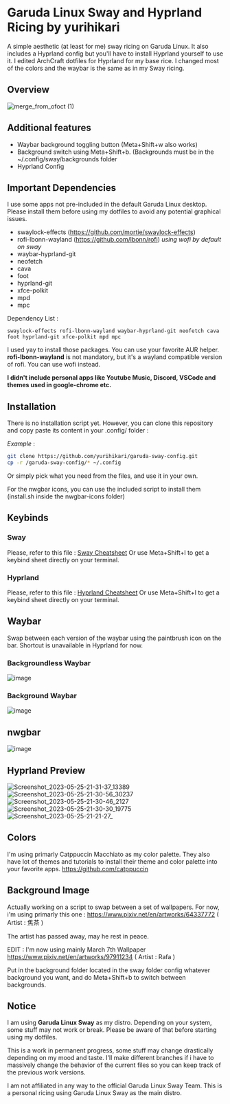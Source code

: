 # Garuda Linux Sway and Hyprland Ricing by yurihikari

A simple aesthetic (at least for me) sway ricing on Garuda Linux. It also includes a Hyprland config but you'll have to install Hyprland yourself to use it.
I edited ArchCraft dotfiles for Hyprland for my base rice. I changed most of the colors and the waybar is the same as in my Sway ricing.

## Overview
![merge_from_ofoct (1)](https://github.com/yurihikari/garuda-sway-config/assets/83579522/38c974e8-90cd-4eb0-aac2-1ca99465f35e)


## Additional features
- Waybar background toggling button (Meta+Shift+w also works)
- Background switch using Meta+Shift+b. (Backgrounds must be in the ~/.config/sway/backgrounds folder
- Hyprland Config

## Important Dependencies
I use some apps not pre-included in the default Garuda Linux desktop. Please install them before using my dotfiles
to avoid any potential graphical issues.
- swaylock-effects (https://github.com/mortie/swaylock-effects)
- rofi-lbonn-wayland (https://github.com/lbonn/rofi) *using wofi by default on sway*
- waybar-hyprland-git 
- neofetch
- cava
- foot
- hyprland-git
- xfce-polkit
- mpd
- mpc

Dependency List :
```
swaylock-effects rofi-lbonn-wayland waybar-hyprland-git neofetch cava foot hyprland-git xfce-polkit mpd mpc
```

I used yay to install those packages. You can use your favorite AUR helper.
**rofi-lbonn-wayland** is not mandatory, but it's a wayland compatible version of rofi. You can use wofi instead.

**I didn't include personal apps like Youtube Music, Discord, VSCode and themes used in google-chrome etc.**

## Installation
There is no installation script yet. However, you can clone this repository and copy paste its content in your .config/ folder :

*Example* :
```bash
git clone https://github.com/yurihikari/garuda-sway-config.git
cp -r /garuda-sway-config/* ~/.config
```

Or simply pick what you need from the files, and use it in your own.

For the nwgbar icons, you can use the included script to install them (install.sh inside the nwgbar-icons folder)

## Keybinds

### Sway
Please, refer to this file : [Sway Cheatsheet](https://github.com/yurihikari/garuda-sway-config/blob/master/sway/cheatsheet.md)
Or use Meta+Shift+I to get a keybind sheet directly on your terminal.

### Hyprland
Please, refer to this file : [Hyprland Cheatsheet](https://github.com/yurihikari/garuda-sway-config/blob/master/hypr/cheatsheet.md)
Or use Meta+Shift+I to get a keybind sheet directly on your terminal.

## Waybar
Swap between each version of the waybar using the paintbrush icon on the bar.
Shortcut is unavailable in Hyprland for now.

### Backgroundless Waybar
![image](https://github.com/yurihikari/garuda-sway-config/assets/83579522/c996f39f-6508-4f23-b707-f7a8778f5ff4)

### Background Waybar
![image](https://github.com/yurihikari/garuda-sway-config/assets/83579522/32f7b93b-b3c1-46f9-840b-407ce1a2da6d)

## nwgbar
![image](https://github.com/yurihikari/garuda-sway-config/assets/83579522/bf02deae-1b64-4ace-b151-df30459ec464)

## Hyprland Preview
![Screenshot_2023-05-25-21-31-37_13389](https://github.com/yurihikari/garuda-sway-config/assets/83579522/5e179d2f-0702-462d-8b86-d4cf3e1f4917)
![Screenshot_2023-05-25-21-30-56_30237](https://github.com/yurihikari/garuda-sway-config/assets/83579522/9a36bf1e-a72a-4272-9740-74874f2c1cc8)
![Screenshot_2023-05-25-21-30-46_2127](https://github.com/yurihikari/garuda-sway-config/assets/83579522/bd63818a-826e-4526-b680-8b5f44988d12)
![Screenshot_2023-05-25-21-30-30_19775](https://github.com/yurihikari/garuda-sway-config/assets/83579522/985f283f-3712-42d7-b25e-7f83fed982b0)
![Screenshot_2023-05-25-21-21-27_](https://github.com/yurihikari/garuda-sway-config/assets/83579522/f7e0e5f1-c0ef-4e44-9350-10199857992f)


## Colors
I'm using primarly Catppuccin Macchiato as my color palette. They also have lot of themes and tutorials
to install their theme and color palette into your favorite apps.
https://github.com/catppuccin

## Background Image
Actually working on a script to swap between a set of wallpapers. For now, i'm using primarly this one :
https://www.pixiv.net/en/artworks/64337772 ( Artist : 焦茶 )

The artist has passed away, may he rest in peace.

EDIT : I'm now using mainly March 7th Wallpaper
https://www.pixiv.net/en/artworks/97911234 ( Artist : Rafa )

Put in the background folder located in the sway folder config whatever background you want, and do Meta+Shift+b to switch between backgrounds.

## Notice
I am using **Garuda Linux Sway** as my distro. Depending on your system, some stuff may not work or break.
Please be aware of that before starting using my dotfiles.

This is a work in permanent progress, some stuff may change drastically depending on my mood and taste.
I'll make different branches if i have to massively change the behavior of the current files so you can
keep track of the previous work versions.

I am not affiliated in any way to the official Garuda Linux Sway Team. This is a personal ricing using Garuda Linux Sway as the main distro.
